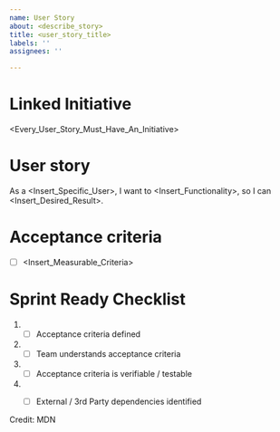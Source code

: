 ```yaml
---
name: User Story
about: <describe_story>
title: <user_story_title>
labels: ''
assignees: ''

---
```


# Linked Initiative
<Every_User_Story_Must_Have_An_Initiative>

# User story
As a <Insert_Specific_User>, I want to <Insert_Functionality>, so I can <Insert_Desired_Result>.

# Acceptance criteria

- [ ] <Insert_Measurable_Criteria>

# Sprint Ready Checklist 
1. - [ ] Acceptance criteria defined 
2. - [ ] Team understands acceptance criteria 
3. - [ ] Acceptance criteria is verifiable / testable 
4. - [ ] External / 3rd Party dependencies identified 


Credit: MDN
